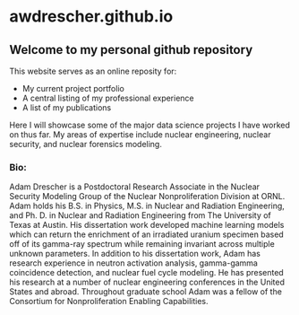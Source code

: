 # awdrescher.github.io

## Welcome to my personal github repository

This website serves as an online reposity for:
* My current project portfolio
* A central listing of my professional experience
* A list of my publications

Here I will showcase some of the major data science projects I have worked on thus far. My areas of expertise include nuclear engineering, nuclear security, and nuclear forensics modeling.

### Bio:

Adam Drescher is a Postdoctoral Research Associate in the Nuclear Security Modeling Group of the Nuclear Nonproliferation Division at ORNL. Adam holds his B.S. in Physics, M.S. in Nuclear and Radiation Engineering, and Ph. D. in Nuclear and Radiation Engineering from The University of Texas at Austin. His dissertation work developed machine learning models which can return the enrichment of an irradiated uranium specimen based off of its gamma-ray spectrum while remaining invariant across multiple unknown parameters. In addition to his dissertation work, Adam has research experience in neutron activation analysis, gamma-gamma coincidence detection, and nuclear fuel cycle modeling. He has presented his research at a number of nuclear engineering conferences in the United States and abroad. Throughout graduate school Adam was a fellow of the Consortium for Nonproliferation Enabling Capabilities.
